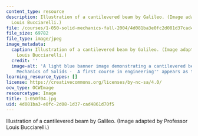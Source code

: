 ```yaml
---
content_type: resource
description: Illustration of a cantilevered beam by Galileo. (Image adapted by Professor
  Louis Bucciarelli.)
file: /courses/1-050-solid-mechanics-fall-2004/4d081ba3e0fc2d081d37cad4861d70f5_1-050f04.jpg
file_size: 69782
file_type: image/jpeg
image_metadata:
  caption: Illustration of a cantilevered beam by Galileo. (Image adapted by Professor
    Louis Bucciarelli.)
  credit: ''
  image-alt: 'A light blue banner image demonstrating a cantilevered beam.  ''Engineering
    Mechanics of Solids -  A first course in engineering'' appears as text. '
learning_resource_types: []
license: https://creativecommons.org/licenses/by-nc-sa/4.0/
ocw_type: OCWImage
resourcetype: Image
title: 1-050f04.jpg
uid: 4d081ba3-e0fc-2d08-1d37-cad4861d70f5
---
```

Illustration of a cantilevered beam by Galileo. (Image adapted by Professor Louis Bucciarelli.)